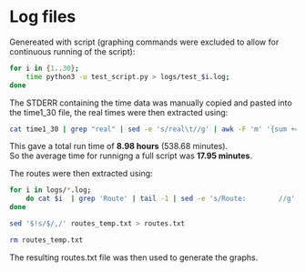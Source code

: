 # Log files

Genereated with script (graphing commands were excluded to allow for continuous running of the script):

```bash
for i in {1..30};
	time python3 -u test_script.py > logs/test_$i.log;
done
```

The STDERR containing the time data was manually copied and pasted into the time1_30 file, the real times were then extracted using:

```bash
cat time1_30 | grep "real" | sed -e 's/real\t//g' | awk -F 'm' '{sum += $1*60 + $2} END { print sum/60/60 }'
```

This gave a total run time of **8.98 hours** (538.68 minutes).  
So the average time for runnigng a full script was **17.95 minutes**.



The routes were then extracted using:

```bash
for i in logs/*.log;
	do cat $i  | grep 'Route' | tail -1 | sed -e 's/Route:        //g' >> routes_temp.txt;
done

sed '$!s/$/,/' routes_temp.txt > routes.txt

rm routes_temp.txt
```





The resulting routes.txt file was then used to generate the graphs.
